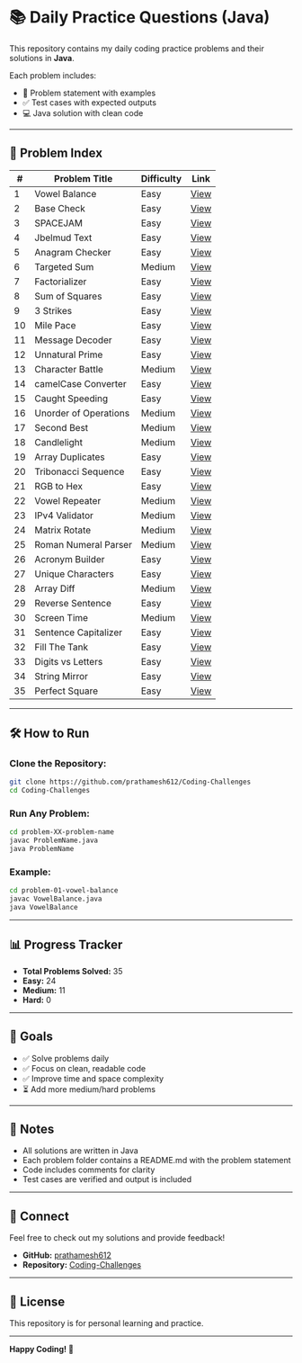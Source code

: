 # 📚 Daily Practice Questions (Java)

This repository contains my daily coding practice problems and their solutions in **Java**.

Each problem includes:
- 📄 Problem statement with examples
- ✅ Test cases with expected outputs
- 💻 Java solution with clean code

---

## 📖 Problem Index

| #   | Problem Title         | Difficulty | Link                                      |
| --- | --------------------- | ---------- | ----------------------------------------- |
| 1   | Vowel Balance         | Easy       | [View](./problem-01-vowel-balance)        |
| 2   | Base Check            | Easy       | [View](./problem-02-base-check)           |
| 3   | SPACEJAM              | Easy       | [View](./problem-03-spacejam)             |
| 4   | Jbelmud Text          | Easy       | [View](./problem-04-jbelmud-text)         |
| 5   | Anagram Checker       | Easy       | [View](./problem-05-anagram-checker)      |
| 6   | Targeted Sum          | Medium     | [View](./problem-06-targeted-sum)         |
| 7   | Factorializer         | Easy       | [View](./problem-07-factorializer)        |
| 8   | Sum of Squares        | Easy       | [View](./problem-08-SumOfSquares)         |
| 9   | 3 Strikes             | Easy       | [View](./problem-09-three-strikes)        |
| 10  | Mile Pace             | Easy       | [View](./problem-10-mile-pace)            |
| 11  | Message Decoder       | Easy       | [View](./problem-11-message-decoder)      |
| 12  | Unnatural Prime       | Easy       | [View](./problem-12-unnatural-prime)      |
| 13  | Character Battle      | Medium     | [View](./problem-13-character-battle)     |
| 14  | camelCase Converter   | Easy       | [View](./problem-14-camelcase-converter)  |
| 15  | Caught Speeding       | Easy       | [View](./problem-15-caught-speeding)      |
| 16  | Unorder of Operations | Medium     | [View](./problem-16-unorderof-operations) |
| 17  | Second Best           | Medium     | [View](./problem-17-second-best)          |
| 18  | Candlelight           | Medium     | [View](./problem-18-candlelight)          |
| 19  | Array Duplicates      | Easy       | [View](./problem-19-array-duplicates)     |
| 20  | Tribonacci Sequence   | Easy       | [View](./problem-20-tribonacci-sequence)  |
| 21  | RGB to Hex            | Easy       | [View](./problem-21-rgb-to-hex)           |
| 22  | Vowel Repeater        | Medium     | [View](./problem-22-vowel-repeater)       |
| 23  | IPv4 Validator        | Medium     | [View](./problem-23-ipv4-validator)       |
| 24  | Matrix Rotate         | Medium     | [View](./problem-24-matrix-rotate)        |
| 25  | Roman Numeral Parser  | Medium     | [View](./problem-25-roman-numeral-parser) |
| 26  | Acronym Builder       | Easy       | [View](./problem-26-acronym-builder)      |
| 27  | Unique Characters     | Easy       | [View](./problem-27-unique-characters)    |
| 28  | Array Diff            | Medium     | [View](./problem-28-array-diff)           |
| 29  | Reverse Sentence      | Easy       | [View](./problem-29-reverse-sentence)     |
| 30  | Screen Time           | Medium     | [View](./problem-30-screen-time)          |
| 31  | Sentence Capitalizer  | Easy       | [View](./problem-31-sentence-capitalizer) |
| 32  | Fill The Tank         | Easy       | [View](./problem-32-fill-the-tank)        |
| 33  | Digits vs Letters     | Easy       | [View](./problem-33-digits-vs-letters)    |
| 34  | String Mirror         | Easy       | [View](./problem-34-string-mirror)        |
| 35  | Perfect Square        | Easy       | [View](./problem-35-perfect-square)       |

---

## 🛠️ How to Run

### Clone the Repository:
```bash
git clone https://github.com/prathamesh612/Coding-Challenges
cd Coding-Challenges
```

### Run Any Problem:
```bash
cd problem-XX-problem-name
javac ProblemName.java
java ProblemName
```
### Example:
```bash
cd problem-01-vowel-balance
javac VowelBalance.java
java VowelBalance
```
---

## 📊 Progress Tracker

- **Total Problems Solved:** 35
- **Easy:** 24
- **Medium:** 11
- **Hard:** 0

---

## 🎯 Goals

- ✅ Solve problems daily
- ✅ Focus on clean, readable code
- ✅ Improve time and space complexity
- ⏳ Add more medium/hard problems

---

## 📝 Notes

- All solutions are written in Java
- Each problem folder contains a README.md with the problem statement
- Code includes comments for clarity
- Test cases are verified and output is included

---

## 🤝 Connect

Feel free to check out my solutions and provide feedback!

- **GitHub:** [prathamesh612](https://github.com/prathamesh612)
- **Repository:** [Coding-Challenges](https://github.com/prathamesh612/Coding-Challenges)

---

## 📜 License

This repository is for personal learning and practice.

---

**Happy Coding! 🚀**
